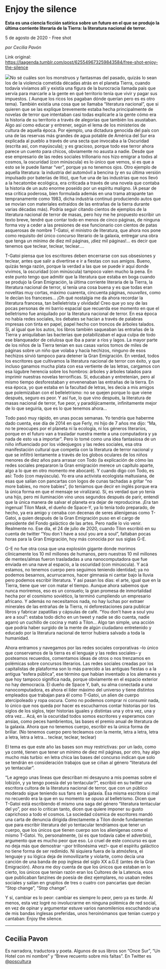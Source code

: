 # Enjoy the silence

**Esta es una ciencia ficción satírica sobre un futuro en el que se produjo la última corriente literaria de la Tierra: la literatura nacional de terror.**

5 de agosto de 2020 - Free shot

_por Cecilia Pavón_

Link original: https://laagenda.tumblr.com/post/625549673259843584/free-shot-enjoy-the-silence

![](https://64.media.tumblr.com/3267e675682c3c02e10d834fa31fe1ee/a09b971b2c6a55e2-3c/s500x750/f5b7e8fe91061342cd1b8506ebf971828f32b282.jpg)No sé cuáles son los
monstruos y fantasmas del pasado, quizás lo sean los de la violencia cometida
décadas atrás en el planeta Tierra, cuando todavía vivíamos allí y existía una
figura de la burocracia llamada país que servía para marcarle a la gente en
qué territorio tenía que vivir y pagar sus impuestos. ( Aunque los ricos los
pagaban dónde querían pero es es otro tema). También existía una cosa que se
llamaba “literatura nacional”, que si quieren que se las explique brevemente estaba
hecha principalmente de novelas de terror que intentaban casi todas explicarle
a la gente cómo era la historia de su territorio a través de alegorías que
también los asustaban. Algo así como educar y entrener, según el lema de los
ministerios de cultura de aquella época. Por ejemplo, una dictadura
genocida del país con una de las reservas más grandes de agua potable de
América del Sur era explicada al pueblo a través de una secta que invocaba a la
Oscuridad (escrita así, con mayúscula); y es gracioso, porque todo ese terror
ahora parece un cuento para chicos, obviamente no asusta a nadie. Desde que ese
empresario de las redes sociales trillonario nos hizo emigrar a todxs al
cosmos, la oscuridad (con minúscula) es lo único que vemos, si es que a esto se
le puede llamar “ver”, porque ya no tenemos ojos. Otro ejemplo de aquella
literatura: la industria del automóvil a bencina (y en su última versión
impulsado por baterías de litio), que fue una de las industrias que nos llevó a
la hecatombe ecológica, era criticada a través de una novela que contaba la
historia de un auto enorme poseído por un espíritu maligno. (A pesar de esa
crítica poderosa, bien formulada además en una trama atrapante tan
tempranamente como 1983, dicha industria continuó produciendo autos que se
movían con materiales extraídos de las entrañas de la tierra durante varias
décadas más). Podría seguir citando cientos de ejemplos de la literatura
nacional de terror de masas, pero hoy me he propuesto escribir un texto breve,
tendré que contar todo en menos de cinco páginas, de ninguna forma voy a ceder
a las presiones de ese funcionario con cientos de patas asquerosas de nombre
T-Gatoi, el ministro de literatura, que ahora nos pone como requisito del único
concurso literario de la galaxia, entregar una obra que tenga un mínimo de diez
mil páginas, ¡diez mil páginas!… es decir que tenemos que teclear, teclear,
teclear…. 

T-Gatoi piensa que los escritores deben encerrarse con sus obsesiones y
teclear, antes que salir a divertirse e ir a fiestas con sus amigos.
Bueno, quizás tenga razón, porque la verdad a las que se puede ir aquí donde
vivimos, la oscuridad (con minúscula) tampoco valen mucho la pena. En este
punto tengo que admitir que la literatura que estaba en boga cuando se produjo
la Gran Emigración, la última corriente literaria de la Tierra, la literatura
nacional de terror, sí tenía una cosa buena y es que todas eran novelitas muy
cortas, máximo cuarenta, cincuenta páginas, *nouvelles*, como le decían
los franceses… ¡Oh qué nostalgia me da ahora recordar la literatura francesa,
tan belleletrista y olvidada! Creo que yo soy de las pocas personas de mi
barrio espacial que recuerda ese momento en que el belletrismo fue aniquilado
por la literatura  nacional de terror. En esa época no había redes
sociales, los debates se hacían a través de palabras impresas con tinta en
papel, papel hecho con troncos de árboles talados. Sí, al igual que los autos,
los libros también saqueaban las entrañas de la Tierra y aniquilaban las
bacterias que potabilizaban el agua culpa de todo ese blanqueador de celulosa
que iba a parar a ríos y lagos. La mayor parte de los niños de la Tierra tenían
en sus casas varios tomos de miles de páginas sobre un niño que volaba y hacía
hechizos, ninguno de esos hechizos sirvió tampoco para detener la Gran
Emigración. En verdad, todos los escritores que cultivamos la literatura
nacional de terror con éxito, y que incluso ganamos mucha plata con esa
vertiente de las letras, cargamos con esa lúgubre herencia sobre los hombros:
árboles y árboles talados para imprimir nuestras novelas terroríficas. Sí,
educaban y entretenían, pero al mismo tiempo desforestaban y envenenaban las
entrañas de la tierra. En esa época, yo que estaba en la facultad de letras,
les decía a mis amigos que polemizaban con el belleletrismo: no se quejen
porque lo que viene después, seguro es peor. Y así fue, lo que vino después, la
literatura de masas nacional de terror, fue peor, y paradójicamente,
infinitamente mejor de lo que seguiría, que es lo que tenemos ahora…

Todo pasó muy rápido, en unas pocas semanas. Yo tendría que haberme dado
cuenta, ese día de 2014 en que Ferly, mi hijo de 7 años me dijo: “Ma, no te
preocupes por el planeta ni la ecología, ni los géneros literarios, porque en
el futuro van a trasladar nuestra mente a una computadora y ya nada de esto va
a importar”. Pero lo tomé como una idea fantasiosa de un niño influenciado por
los videojuegos y las redes sociales, esa otra manifestación cultural que
competía con la literatura de terror nacional y que se infiltró lentamente a
través de los globos oculares de los niños menores de diez años para arrasar
con Todo (la explicación de cómo las redes sociales prepararon la Gran
emigración merece un capítulo aparte, algo a lo que en otro momento me abocaré).
Y cuando digo con Todo, es así: Todo (con mayúscula). Yo era una activista
ecologista maltusiana, de esas que salían con pancartas con logos de cunas
tachadas a gritar “no more babies, no more babies”, (lo teníamos que decir en
inglés porque era la única forma en que el mensaje se viralizara). Sí, es
verdad que yo tenía una hijo, pero mi iluminación vino unos segundos después de
parir, entendí que la única manera de salvar el planeta era dejar de
reproducirse. ¡Era tan ingenua! Tilon Mask, el dueño de Space-Y, ya lo tenía
todo preparado, de hecho, ya era amigo y cenaba con decenas de seres
alienígenas como T-Gatoi, a quien después de la Gran Emigración puso en el
cargo de presidente del Fondo galáctico de las artes. Pero nadie lo vio venir.
Realmente no. Ese día, el 24 de julio de 2020, cuando Tilon escribió en su
cuenta de twitter “You don´t have a soul you are a soul”, faltaban pocas horas
para la Gran Emigración, hoy más conocida por sus siglas G-E. 

G-E no fue otra cosa que una explosión gigante donde morimos
clínicamente los 10 mil millones de humanos, pero nuestras 10 mil millones de
mentes/almas fueron trasladadas a una  nanocomputadora que fue enviada en
una nave al espacio, a la oscuridad (con minúscula). Y acá estamos, no tenemos
cuerpo pero seguimos teniendo identidad; ya no podemos besarnos, acurrucarnos,
hacer gimnasia ni cantar bajo la lluvia pero podemos escribir literatura. Y así
pasan los días: el arte, igual que en la Tierra, tiene que ver con matar el
tiempo. Aunque ahora sabemos que nunca moriremos, eso es un consuelo; la gran
promesa de inmortalidad hecha por el cosmismo soviético, la terminó cumpliendo
un empresario africano. Y además no necesitamos nada, no hay luchas por extraer
minerales de las entrañas de la Tierra, ni deforestaciones para publicar libros
y fabricar zapatillas y cápsulas de café.  “You don’t have a soul you are
a soul”: estaba todo dicho en un tweet y nadie se dio cuenta, nadie agarró un
cuchillo de cocina y mató a Tilon… Algo tan simple, una acción que podría haber
surgido de la mente de algún ciudadano entretenido y educado por la literatura
nacional de terror hubiera salvado a toda la humanidad.

Ahora entramos y navegamos por las redes sociales corporativas –lo único que conservamos de la tierra es el lenguaje y las redes
sociales– y posteamos recuerdos, comentamos ideas de otros o nos
trenzamos en polémicas sobre concursos literarios. Las redes sociales creadas
por los capitalistas de plataforma son lo más parecido a las antiguas fiestas o
a la antigua “esfera pública”, ese término que habían inventado a los alemanes
y que hoy tampoco significa nada, porque obviamente en el espacio exterior no
hay democracia. El dueño de Space Y, bah, su alma conectada a una
nanocomputadora, es ahora el líder máximo del universo y tiene distintos
empleados que trabajan para él como T-Gatoi, un alien de cuerpo atercipoleado y
ropa oscura. Como no podemos comprar ni consumir nada, lo único que nos queda
por hacer es escucharnos contar historias por los siglos de los siglos, tejer historias
iguales y distintas una y otra vez, una y otra vez… Acá, en la oscuridad todos
somos escritores y esperamos con ansias, como peces hambrientos, las bases el
premio anual de literatura de la galaxia. Ahora que no tenemos cuerpo, escribir
es la única forma de brillar. (No tenemos cuerpo pero tecleamos con la mente,
letra a letra, letra a letra, letra a letra… teclear, teclear, teclear)

El tema es que este año las bases son muy restrictivas: por un
lado, como ya conté, tienen que tener un mínimo de diez mil páginas, por otro,
hay algo mucho más turbio: en letra chica las bases del concurso indican que
solo se tendrán en consideración trabajos que se ciñan al género “literatura del yo tentacular”. 

“Le agrego unas líneas que describan mi desayuno a mis poemas
sobre el lobizón, y ya tengo poesía del yo tentacular?”, escribió en su twitter
una escritora cultora de la literatura nacional de terror, que con un público
moderado sigue teniendo sus fans en la galaxia. Esa misma escritora si mal no
recuerdo era la que en su momento se opuso al belletrismo. Dicen que T-Gatoi
está escribiendo él mismo una saga del género “literatura tentacular del yo”,
por eso lo critican tanto, dicen que quiere imponer su gusto caprichoso a todo
el cosmos. La sociedad cósmica de escritores mandó una carta de denuncia
dirigida directamente a Tilon donde fundamentan que para escribir literatura
del yo tentacular tendríamos que tener un cuerpo, que los únicos que tienen
cuerpo son los alienígenas como el mismo T-Gatoi. Yo, personalmente, (si es que
todavía cabe el adverbio), argumento que es mucho peor que eso. Lo cruel de
este concurso es que no deja más que demostrar –¡por trillonésima vez!– que
el espíritu galáctico no tiene forma de ser redimido. Ni siquiera fuera de la
atmósfera, el lenguaje y su lógica deja de inmovilizarte y violarte,
como decía una canción de una banda de pop inglesa del siglo XX a.G.E (antes de
la Gran Emigración). Ahora me doy cuenta de que los únicos que estaban en lo cierto, los
únicos que tenían razón eran los Cultores de la Latencia, esos que publicaban
fanzines de poesía de diez ejemplares, no usaban redes sociales y salían en
grupitos de tres o cuatro con pancartas que decían “Stop change”, “Stop
change”. 

Y sí, cambiar es lo peor: cambiar es siempre lo peor, pero ya es tarde.
Al menos, esta vez logré no involucrarme en ninguna polémica de red social, en
vez de opinar y argumentar estuve varios nanomilenios escuchando una de mis
bandas inglesas preferidas, unos heroinómanos que tenían cuerpo y cantaban:
Enjoy the silence.  



---

Cecilia Pavon
-------------

 Es narradora, traductora y poeta. Algunos de sus libros son “Once Sur”, “Un Hotel con mi nombre” y “Breve recuento sobre mis faltas”. En Twitter es [@poscultura](https://twitter.com/poscultura) 

